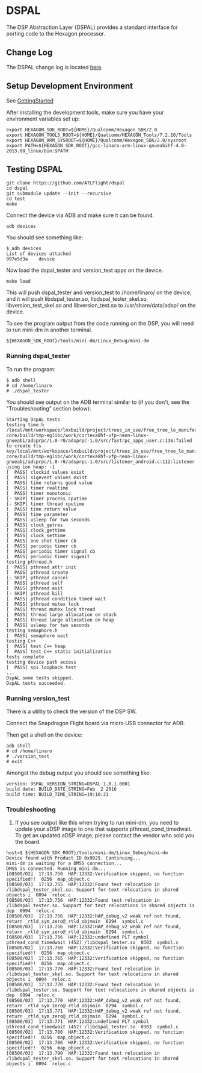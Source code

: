 # DSPAL

The DSP Abstraction Layer (DSPAL) provides a standard interface for porting
code to the Hexagon processor.

## Change Log

The DSPAL change log is located [here](CHANGE_LOG.md).

## Setup Development Environment

See [GettingStarted](https://github.com/ATLFlight/ATLFlightDocs/blob/master/GettingStarted.md)

After installing the development tools, make sure you have your environment variables set up:
```
export HEXAGON_SDK_ROOT=${HOME}/Qualcomm/Hexagon_SDK/2.0
export HEXAGON_TOOLS_ROOT=${HOME}/Qualcomm/HEXAGON_Tools/7.2.10/Tools
export HEXAGON_ARM_SYSROOT=${HOME}/Qualcomm/Hexagon_SDK/2.0/sysroot
export PATH=${HEXAGON_SDK_ROOT}/gcc-linaro-arm-linux-gnueabihf-4.8-2013.08_linux/bin:$PATH
```

## Testing DSPAL

```
git clone https://github.com/ATLFlight/dspal
cd dspal
git submodule update --init --recursive
cd test
make
```

Connect the device via ADB and make sure it can be found.
```
adb devices
```
You should see something like:
```
$ adb devices
List of devices attached 
997e5d3a	device
```
Now load the dspal_tester and version_test apps on the device.
```
make load
```

This will push dspal_tester and version_test to /home/linaro/ on the device, and it will push
libdspal_tester.so, libdspal_tester_skel.so, libversion_test_skel.so and libversion_test.so to
/usr/share/data/adsp/ on the device.

To see the program output from the code running on the DSP, you will need to run mini-dm in another terminal.
```
${HEXAGON_SDK_ROOT}/tools/mini-dm/Linux_Debug/mini-dm
```

### Running dspal_tester
To run the program:
```
$ adb shell
# cd /home/linaro
# ./dspal_tester
```

You should see output on the ADB terminal similar to (if you don't, see the "Troubleshooting" section below):
```
Starting DspAL tests
testing time.h
/local/mnt/workspace/lnxbuild/project/trees_in_use/free_tree_le_manifest_LNX.LER.1.0_eagle8074_commander_17199839/checkout/oe-core/build/tmp-eglibc/work/cortexa8hf-vfp-neon-linux-gnueabi/adsprpc/1.0-r0/adsprpc-1.0/src/fastrpc_apps_user.c:136:failed to create tls key/local/mnt/workspace/lnxbuild/project/trees_in_use/free_tree_le_manifest_LNX.LER.1.0_eagle8074_commander_17199839/checkout/oe-core/build/tmp-eglibc/work/cortexa8hf-vfp-neon-linux-gnueabi/adsprpc/1.0-r0/adsprpc-1.0/src/listener_android.c:112:listener using ion heap: -1
[  PASS] clockid values exist
[  PASS] sigevent values exist
[  PASS] time returns good value
[  PASS] timer realtime
[  PASS] timer monotonic
[- SKIP] timer process cputime
[- SKIP] timer thread cputime
[  PASS] time return value
[  PASS] time parameter
[  PASS] usleep for two seconds
[  PASS] clock_getres
[  PASS] clock_gettime
[  PASS] clock_settime
[  PASS] one shot timer cb
[  PASS] periodic timer cb
[  PASS] periodic timer signal cb
[  PASS] periodic timer sigwait
testing pthread.h
[  PASS] pthread attr init
[  PASS] pthread create
[- SKIP] pthread cancel
[  PASS] pthread self
[  PASS] pthread exit
[- SKIP] pthread kill
[  PASS] pthread condition timed wait
[  PASS] pthread mutex lock
[  PASS] thread mutex lock thread
[  PASS] thread large allocation on stack
[  PASS] thread large allocation on heap
[  PASS] usleep for two seconds
testing semaphore.h
[  PASS] semaphore wait
testing C++
[  PASS] test C++ heap
[  PASS] test C++ static initialization
tests complete
testing device path access
[  PASS] spi loopback test
...
DspAL some tests skipped.
DspAL tests succeeded.
```

### Running version_test

There is a utility to check the version of the DSP SW.

Connect the Snapdragon Flight board via micro USB connector for ADB.

Then get a shell on the device:

```
adb shell
# cd /home/linaro
# ./version_test
# exit
```

Amongst the debug output you should see something like:

```
version: DSPAL_VERSION_STRING=DSPAL-1.0.1.0001
build date: BUILD_DATE_STRING=Feb  2 2016
build time: BUILD_TIME_STRING=19:10:21
```

### Troubleshooting

1. If you see output like this when trying to run mini-dm, you need to update your aDSP image to one that supports pthread_cond_timedwait. To get an updated aDSP image, please contact the vendor who sold you the board.
```
host>$ ${HEXAGON_SDK_ROOT}/tools/mini-dm/Linux_Debug/mini-dm
Device found with Product ID 0x9025. Continuing...
mini-dm is waiting for a DMSS connection...
DMSS is connected. Running mini-dm...
[08500/02]  17:13.750  HAP:12332:Verification skipped, no function specified!!  0256  map_object.c
[08500/03]  17:13.755  HAP:12332:Found text relocation in /libdspal_tester_skel.so. Support for text relocations in shared objects i  0094  reloc.c
[08500/03]  17:13.756  HAP:12332:Found text relocation in /libdspal_tester.so. Support for text relocations in shared objects is dep  0094  reloc.c
[08500/03]  17:13.756  HAP:12332:HAP_debug_v2 weak ref not found, return _rtld_sym_zero@_rtld_objmain  0294  symbol.c
[08500/03]  17:13.756  HAP:12332:HAP_debug_v2 weak ref not found, return _rtld_sym_zero@_rtld_objmain  0294  symbol.c
[08500/03]  17:13.756  HAP:12332:undefined PLT symbol pthread_cond_timedwait (452) /libdspal_tester.so  0303  symbol.c
[08500/02]  17:13.760  HAP:12332:Verification skipped, no function specified!!  0256  map_object.c
[08500/02]  17:13.765  HAP:12332:Verification skipped, no function specified!!  0256  map_object.c
[08500/03]  17:13.770  HAP:12332:Found text relocation in /libdspal_tester_skel.so. Support for text relocations in shared objects i  0094  reloc.c
[08500/03]  17:13.770  HAP:12332:Found text relocation in /libdspal_tester.so. Support for text relocations in shared objects is dep  0094  reloc.c
[08500/03]  17:13.770  HAP:12332:HAP_debug_v2 weak ref not found, return _rtld_sym_zero@_rtld_objmain  0294  symbol.c
[08500/03]  17:13.771  HAP:12332:HAP_debug_v2 weak ref not found, return _rtld_sym_zero@_rtld_objmain  0294  symbol.c
[08500/03]  17:13.771  HAP:12332:undefined PLT symbol pthread_cond_timedwait (452) /libdspal_tester.so  0303  symbol.c
[08500/02]  17:13.780  HAP:12332:Verification skipped, no function specified!!  0256  map_object.c
[08500/02]  17:13.786  HAP:12332:Verification skipped, no function specified!!  0256  map_object.c
[08500/03]  17:13.790  HAP:12332:Found text relocation in /libdspal_tester_skel.so. Support for text relocations in shared objects i  0094  reloc.c
```

